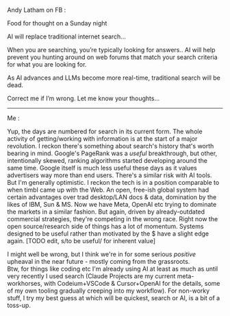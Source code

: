 Andy Latham on FB :

Food for thought on a Sunday night 

AI will replace traditional internet search…

When you are searching, you’re typically looking for answers.. AI will help prevent you hunting around on web forums that match your search criteria  for what you are looking for.

As AI advances and LLMs become more real-time, traditional search will be dead.

Correct me if I’m wrong. Let me know your thoughts…

---

Me : 

Yup, the days are numbered for search in its current form. The whole activity of getting/working with information is at the start of a major revolution.
I reckon there's something about search's history that's worth bearing in mind. Google's PageRank was a *useful* breakthrough, but other, intentionally skewed, ranking algorithms started developing around the same time. Google itself is much less useful these days as it values advertisers way more than end users. 
There's a similar risk with AI tools. 
But I'm generally optimistic. I reckon the tech is in a position comparable to when timbl came up with the Web. An open, free-ish global system had certain advantages over trad desktop/LAN docs & data, domination by the likes of IBM, Sun & MS.
Now we have Meta, OpenAI etc trying to dominate the markets in a similar fashion. But again, driven by already-outdated commercial strategies, they're competing in the wrong race. Right now the open source/research side of things has a lot of momentum. Systems designed to be useful rather than motivated by the $ have a slight edge again. [TODO edit, s/to be useful/ for inherent value]


I might well be wrong, but I think we're in for some serious *positive* upheaval in the near future - mostly coming from the grassroots.  
Btw, for things like coding etc I'm already using AI at least as much as until very recently I used search (Claude Projects are my current meta-workhorses, with Codeium+VSCode & Cursor+OpenAI for the details, some of my own tooling gradually creeping into my workflow). For non-worky stuff, I try my best guess at which will be quickest, search or AI, is a bit of a toss-up.